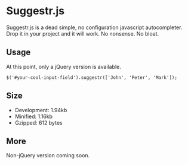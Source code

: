 Suggestr.js
===========

Suggestr.js is a dead simple, no configuration javascript autocompleter. Drop
it in your project and it will work. No nonsense. No bloat.

Usage
-----

At this point, only a jQuery version is available.

    $('#your-cool-input-field').suggestr(['John', 'Peter', 'Mark']);


Size
----

* Development: 1.94kb
* Minified: 1.16kb
* Gzipped: 612 bytes


More
----

Non-jQuery version coming soon.
